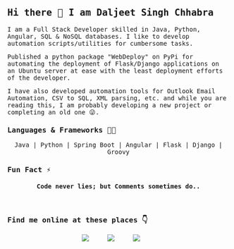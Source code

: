 <samp>

## Hi there 👋  I am Daljeet Singh Chhabra

I am a Full Stack Developer skilled in Java, Python, Angular, SQL & NoSQL databases. I like to develop automation scripts/utilities for cumbersome tasks.

Published a python package "WebDeploy" on PyPi for automating the deployment of Flask/Django applications on an Ubuntu server at ease with the least deployment efforts of the developer.

I have also developed automation tools for Outlook Email Automation, CSV to SQL, XML parsing, etc. and while you are reading this, I am probably developing a new project or completing an old one 😜.

### Languages & Frameworks 👨‍💻

<p align="center"> Java | Python | Spring Boot | Angular | Flask | Django | Groovy</p> 

### Fun Fact ⚡

<h4 align="center"> Code never lies; but Comments sometimes do.. </h4> <br>

### Find me online at these places 👇

<p align="center">
    <a target="_blank"href="https://twitter.com/iDaljeetSingh"><img src="https://img.icons8.com/fluent/50/000000/twitter.png" /></a>&nbsp;&nbsp;&nbsp;&nbsp;
    <a target="_blank"href="https://linkedin.com/in/iDaljeetSingh"><img src="https://img.icons8.com/color/50/000000/linkedin.png" /></a>&nbsp;&nbsp;&nbsp;&nbsp;
    <a target="_blank"href="https://medium.com/@iDaljeetSingh"><img src="https://img.icons8.com/ios-filled/50/000000/medium-new.png" /></a>&nbsp;&nbsp;&nbsp;&nbsp;
</p>
</samp>
